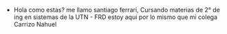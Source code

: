 * Hola como estas?
me llamo santiago ferrari, Cursando materias de 2° de ing en sistemas de la UTN - FRD
estoy aqui por lo mismo que mi colega Carrizo Nahuel
